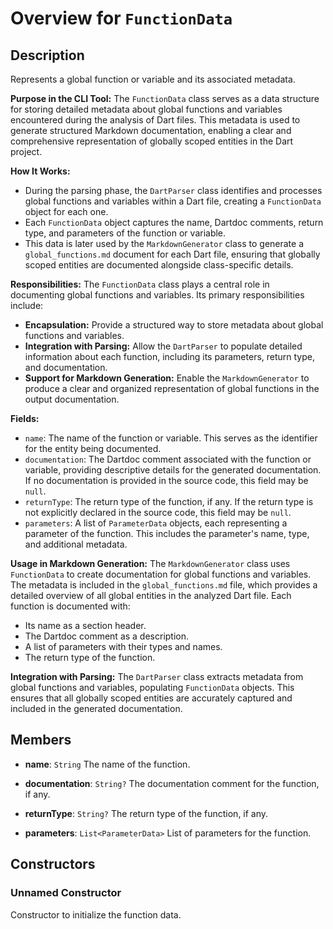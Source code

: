 # Overview for `FunctionData`

## Description

Represents a global function or variable and its associated metadata.

 **Purpose in the CLI Tool:**
 The `FunctionData` class serves as a data structure for storing detailed metadata about global functions and
 variables encountered during the analysis of Dart files. This metadata is used to generate structured Markdown
 documentation, enabling a clear and comprehensive representation of globally scoped entities in the Dart project.

 **How It Works:**
 - During the parsing phase, the `DartParser` class identifies and processes global functions and variables within a
   Dart file, creating a `FunctionData` object for each one.
 - Each `FunctionData` object captures the name, Dartdoc comments, return type, and parameters of the function or
   variable.
 - This data is later used by the `MarkdownGenerator` class to generate a `global_functions.md` document for each
   Dart file, ensuring that globally scoped entities are documented alongside class-specific details.

 **Responsibilities:**
 The `FunctionData` class plays a central role in documenting global functions and variables. Its primary
 responsibilities include:
 - **Encapsulation:**
   Provide a structured way to store metadata about global functions and variables.
 - **Integration with Parsing:**
   Allow the `DartParser` to populate detailed information about each function, including its
   parameters, return type, and documentation.
 - **Support for Markdown Generation:**
   Enable the `MarkdownGenerator` to produce a clear and organized representation of global
   functions in the output documentation.

 **Fields:**
 - `name`:
   The name of the function or variable. This serves as the identifier for the entity being documented.
 - `documentation`:
   The Dartdoc comment associated with the function or variable, providing descriptive details for the generated
   documentation. If no documentation is provided in the source code, this field may be `null`.
 - `returnType`:
   The return type of the function, if any. If the return type is not explicitly declared in the source code, this
   field may be `null`.
 - `parameters`:
   A list of `ParameterData` objects, each representing a parameter of the function. This includes the parameter's
   name, type, and additional metadata.

 **Usage in Markdown Generation:**
 The `MarkdownGenerator` class uses `FunctionData` to create documentation for global functions and variables. The
 metadata is included in the `global_functions.md` file, which provides a detailed overview of all global entities
 in the analyzed Dart file. Each function is documented with:
 - Its name as a section header.
 - The Dartdoc comment as a description.
 - A list of parameters with their types and names.
 - The return type of the function.

 **Integration with Parsing:**
 The `DartParser` class extracts metadata from global functions and variables, populating `FunctionData` objects.
 This ensures that all globally scoped entities are accurately captured and included in the generated documentation.

## Members

- **name**: `String`
  The name of the function.

- **documentation**: `String?`
  The documentation comment for the function, if any.

- **returnType**: `String?`
  The return type of the function, if any.

- **parameters**: `List<ParameterData>`
  List of parameters for the function.

## Constructors

### Unnamed Constructor
Constructor to initialize the function data.

